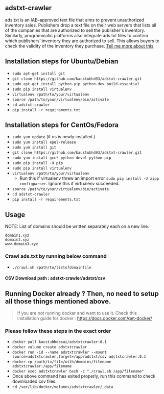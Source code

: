 ## adstxt-crawler
ads.txt is an IAB-approved text file that aims to prevent unauthorized inventory sales. Publishers drop a text file on their web servers that lists all of the companies that are authorized to sell the publisher's inventory. Similarly, programmatic platforms also integrate ads.txt files to confirm which publishers’ inventory they are authorized to sell. This allows buyers to check the validity of the inventory they purchase.
[Tell me more about this](https://github.com/kaustubhd93/adstxt-crawler/wiki/Ads.txt-concepts)  

## Installation steps for Ubuntu/Debian

- `sudo apt-get install git`
- `git clone https://github.com/kaustubhd93/adstxt-crawler.git`
- `sudo apt-get install python-pip python-dev build-essential`
- `sudo pip install virtualenv`
- `virtualenv /path/to/your/virtualenv`
- `source /path/to/your/virtualenv/bin/activate`
- `cd adstxt-crawler`
- `pip install -r requirements.txt`

## Installation steps for CentOs/Fedora

- `sudo yum update` (if os is newly installed.)
- `sudo yum install epel-release`
- `sudo yum install git`
- `git clone https://github.com/kaustubhd93/adstxt-crawler.git`
- `sudo yum install gcc* python-devel python-pip`
- `sudo pip install -U pip`
- `sudo pip install virtualenv`
- `virtualenv /path/to/your/virtualenv`
    - Run this if virtualenv threw an import error `sudo pip install -U zipp configparser`. Ignore this if virtualenv succeeded.
- `source /path/to/your/virtualenv/bin/activate`
- `cd adstxt-crawler`
- `pip install -r requirements.txt`


## Usage
NOTE: List of domains should be written separately each on a new line.  
```
domain1.xyz  
domain2.xyz  
www.domain3.xyz  
```
### Crawl ads.txt by running below command

- `./crawl.sh /path/to/listofdomainfile`

#### CSV Download path : adstxt-crawler/adstxt/csv

## Running Docker already ? Then, no need to setup all those things mentioned above.
> If you are not running docker and want to use it. Check this installation guide for docker : https://docs.docker.com/get-docker/

### Please follow these steps in the exact order

- `docker pull kaustubhdesai/adstxtcrawler:0.1`
- `docker volume create adstxtcrawler`
- `docker run -id --name adstxtcrawler --mount source=adstxtcrawler,target=/app/adstxt/csv adstxtcrawler:0.1`
- `docker cp /path/to/file/with/domains/filename adstxtcrawler:/app/filename`
- `docker exec adstxtcrawler bash -c "./crawl.sh /app/filename"`
- Once above command has exited properly, run this command to check downloaded csv files.
- `cd /var/lib/docker/volumes/adstxtcrawler/_data`

